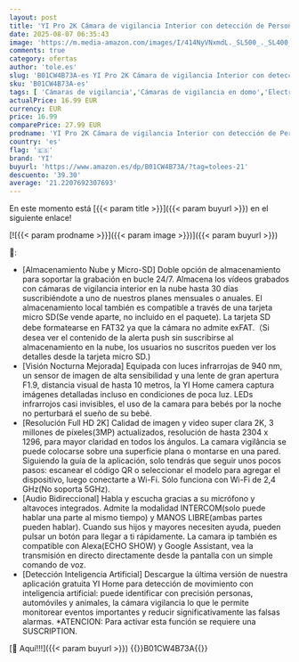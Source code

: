 ```yaml
---
layout: post
title: 'YI Pro 2K Cámara de vigilancia Interior con detección de Persona IA  detección de Movimiento  notificación Push  Audio bidireccional  para babyphone  Mascota  Funciona con Alexa y'
date: 2025-08-07 06:35:43
image: 'https://m.media-amazon.com/images/I/414NyVNxmdL._SL500_._SL400_.jpg'
comments: true
category: ofertas
author: 'tole.es'
slug: 'B01CW4B73A-es YI Pro 2K Cámara de vigilancia Interior con detección de...'
sku: 'B01CW4B73A-es'
tags: [ 'Cámaras de vigilancia','Cámaras de vigilancia en domo','Electrónica','Fotografía y videocámaras','alexa','yi','🇪🇸', ]
actualPrice: 16.99 EUR
currency: EUR
price: 16.99
comparePrice: 27.99 EUR
prodname: 'YI Pro 2K Cámara de vigilancia Interior con detección de Persona IA  detección de Movimiento  notificación Push  Audio bidireccional  para babyphone  Mascota  Funciona con Alexa y'
country: 'es'
flag: '🇪🇸'
brand: 'YI'
buyurl: 'https://www.amazon.es/dp/B01CW4B73A/?tag=tolees-21'
descuento: '39.30'
average: '21.2207692307693'
---
```


En este momento está [{{< param title >}}]({{< param buyurl >}}) en el siguiente enlace!

[![{{< param prodname >}}]({{< param image >}})]({{< param buyurl >}})

🔎:

- [Almacenamiento Nube y Micro-SD] Doble opción de almacenamiento para soportar la grabación en bucle 24/7. Almacena los vídeos grabados con cámaras de vigilancia interior en la nube hasta 30 días suscribiéndote a uno de nuestros planes mensuales o anuales. El almacenamiento local también es compatible a través de una tarjeta micro SD(Se vende aparte, no incluido en el paquete). La tarjeta SD debe formatearse en FAT32 ya que la cámara no admite exFAT.（Si desea ver el contenido de la alerta push sin suscribirse al almacenamiento en la nube, los usuarios no suscritos pueden ver los detalles desde la tarjeta micro SD.)
- [Visión Nocturna Mejorada] Equipada con luces infrarrojas de 940 nm, un sensor de imagen de alta sensibilidad y una lente de gran apertura F1.9, distancia visual de hasta 10 metros, la YI Home camera captura imágenes detalladas incluso en condiciones de poca luz. LEDs infrarrojos casi invisibles, el uso de la camara para bebés por la noche no perturbará el sueño de su bebé.
- [Resolución Full HD 2K] Calidad de imagen y video super clara 2K, 3 millones de píxeles(3MP) actualizados, resolución de hasta 2304 x 1296, para mayor claridad en todos los ángulos. La camara vigilância se puede colocarse sobre una superficie plana o montarse en una pared. Siguiendo la guía de la aplicación, solo tendrás que seguir unos pocos pasos: escanear el código QR o seleccionar el modelo para agregar el dispositivo, luego conectarte a Wi-Fi. Sólo funciona con Wi-Fi de 2,4 GHz(No soporta 5GHz).
- [Audio Bidireccional] Habla y escucha gracias a su micrófono y altavoces integrados. Admite la modalidad INTERCOM(solo puede hablar una parte al mismo tiempo) y MANOS LIBRE(ambas partes pueden hablar). Cuando sus hijos y mayores necesiten ayuda, pueden pulsar un botón para llegar a ti rápidamente. La camara ip también es compatible con Alexa(ECHO SHOW) y Google Assistant, vea la transmisión en directo directamente desde la pantalla con un simple comando de voz.
- [Detección Inteligencia Artificial] Descargue la última versión de nuestra aplicación gratuita YI Home para detección de movimiento con inteligencia artificial: puede identificar con precisión personas, automóviles y animales, la cámara vigilancia lo que le permite monitorear eventos importantes y reducir significativamente las falsas alarmas. *ATENCION: Para activar esta función se requiere una SUSCRIPTION.

[🛒 Aquí!!!]({{< param buyurl >}})
{{<world>}}B01CW4B73A{{</world>}}
